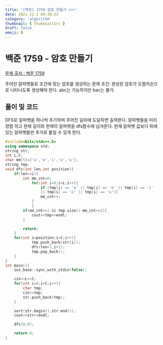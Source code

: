 ```yaml
---
title: '[백준] 1759 암호 만들기 c++'
date: 2021-12-1 09:30:33
category: 'algorithm'
thumbnail: { thumbnailSrc }
draft: false
emoji: 🔒
---
```


# 백준 1759 - 암호 만들기

[문제 출처 : 백준 1759 ](https://www.acmicpc.net/problem/1759)

주어진 알파벳들로 조건에 맞는 암호를 생성하는 문제
조건: 완성된 암호가 오름차순으로 나타나도록 생성해야 한다.
abc는 가능하지만 bac는 불가.

## 풀이 및 코드

DFS로 알파벳을 하나씩 추가하며 주어진 길이에 도달하면 출력한다.
알파벳들을 미리 정렬 하고 현재 길이와 현재의 알파벳을 dfs함수에 넘겨준다.
현재 알파벳 값보다 뒤에 있는 알파벳들만 추가로 붙일 수 있게 한다.

```cpp
#include<bits/stdc++.h>
using namespace std;
string str;
int L,C;
char mm[5]={'a','e','i','o','u'};
string tmp;
void dfs(int len,int position){
	if(len>=L){
		int mm_cnt=0;
			for(int i=0;i<L;i++){
				if (tmp[i] == 'a' || tmp[i] == 'e' || tmp[i] == 'i'
				|| tmp[i] == 'o' || tmp[i] == 'u'){
				mm_cnt++;
			}
			}
		if(mm_cnt>=1 && tmp.size()-mm_cnt>=2){
			cout<<tmp<<endl;
		}

		return;
	}
	for(int i=position;i<C;i++){
			tmp.push_back(str[i]);
			dfs(len+1,i+1);
			tmp.pop_back();
	}
}
int main(){
	ios_base::sync_with_stdio(false);

	cin>>L>>C;
	for(int i=0;i<C;i++){
		char tmp;
		cin>>tmp;
		str.push_back(tmp);
	}

	sort(str.begin(),str.end());
	cout<<str<<endl;

	dfs(0,0);

	return 0;
}
```
